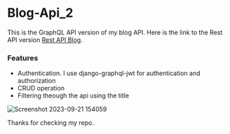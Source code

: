 # Blog-Api_2

This is the GraphQL API version of my blog API.
Here is the link to the Rest API version [Rest API Blog](https://github.com/Timiemmy/New-Blog-Api).

### Features

- Authentication. I use django-graphql-jwt for authentication and authorization
- CRUD operation
- Filtering theough the api using the title

![Screenshot 2023-09-21 154059](https://github.com/Timiemmy/Blog-Api_2/assets/100134035/8c32493a-e506-4db5-8d91-107735b949f2)


Thanks for checking my repo.
